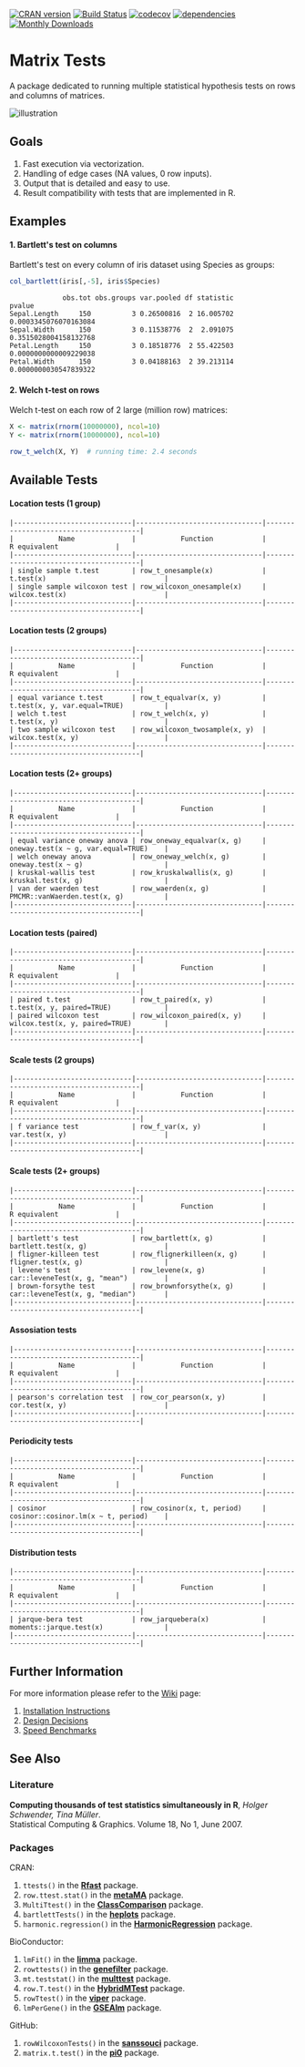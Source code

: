 [![CRAN version](http://www.r-pkg.org/badges/version/matrixTests)](https://cran.r-project.org/package=matrixTests)
[![Build Status](https://travis-ci.com/karoliskoncevicius/matrixTests.svg?branch=master)](https://travis-ci.com/karoliskoncevicius/matrixTests)
[![codecov](https://codecov.io/gh/karoliskoncevicius/matrixTests/branch/master/graph/badge.svg)](https://codecov.io/gh/karoliskoncevicius/matrixTests)
[![dependencies](https://tinyverse.netlify.com/badge/matrixTests)](https://CRAN.R-project.org/package=matrixTests)
[![Monthly Downloads](https://cranlogs.r-pkg.org/badges/matrixTests)](https://cranlogs.r-pkg.org/badges/matrixTests)

# Matrix Tests #

A package dedicated to running multiple statistical hypothesis tests on rows and columns of matrices.

![illustration](http://karolis.koncevicius.lt/data/matrixtests/illustration.png)

## Goals ##

1. Fast execution via vectorization.
2. Handling of edge cases (NA values, 0 row inputs).
3. Output that is detailed and easy to use.
4. Result compatibility with tests that are implemented in R.

## Examples ##

#### 1. Bartlett's test on columns ####

Bartlett's test on every column of iris dataset using Species as groups:

```r
col_bartlett(iris[,-5], iris$Species)
```
```
             obs.tot obs.groups var.pooled df statistic                pvalue
Sepal.Length     150          3 0.26500816  2 16.005702 0.0003345076070163084
Sepal.Width      150          3 0.11538776  2  2.091075 0.3515028004158132768
Petal.Length     150          3 0.18518776  2 55.422503 0.0000000000009229038
Petal.Width      150          3 0.04188163  2 39.213114 0.0000000030547839322
```

#### 2. Welch t-test on rows ####

Welch t-test on each row of 2 large (million row) matrices:

```r
X <- matrix(rnorm(10000000), ncol=10)
Y <- matrix(rnorm(10000000), ncol=10)

row_t_welch(X, Y)  # running time: 2.4 seconds
```

## Available Tests ##

#### Location tests (1 group) ####

```
|-----------------------------|-------------------------------|---------------------------------------|
|           Name              |           Function            |             R equivalent              |
|-----------------------------|-------------------------------|---------------------------------------|
| single sample t.test        | row_t_onesample(x)            | t.test(x)                             |
| single sample wilcoxon test | row_wilcoxon_onesample(x)     | wilcox.test(x)                        |
|-----------------------------|-------------------------------|---------------------------------------|
```


#### Location tests (2 groups) ####

```
|-----------------------------|-------------------------------|---------------------------------------|
|           Name              |           Function            |             R equivalent              |
|-----------------------------|-------------------------------|---------------------------------------|
| equal variance t.test       | row_t_equalvar(x, y)          | t.test(x, y, var.equal=TRUE)          |
| welch t.test                | row_t_welch(x, y)             | t.test(x, y)                          |
| two sample wilcoxon test    | row_wilcoxon_twosample(x, y)  | wilcox.test(x, y)                     |
|-----------------------------|-------------------------------|---------------------------------------|
```


#### Location tests (2+ groups) ####

```
|-----------------------------|-------------------------------|---------------------------------------|
|           Name              |           Function            |             R equivalent              |
|-----------------------------|-------------------------------|---------------------------------------|
| equal variance oneway anova | row_oneway_equalvar(x, g)     | oneway.test(x ~ g, var.equal=TRUE)    |
| welch oneway anova          | row_oneway_welch(x, g)        | oneway.test(x ~ g)                    |
| kruskal-wallis test         | row_kruskalwallis(x, g)       | kruskal.test(x, g)                    |
| van der waerden test        | row_waerden(x, g)             | PMCMR::vanWaerden.test(x, g)          |
|-----------------------------|-------------------------------|---------------------------------------|
```


#### Location tests (paired) ####

```
|-----------------------------|-------------------------------|---------------------------------------|
|           Name              |           Function            |             R equivalent              |
|-----------------------------|-------------------------------|---------------------------------------|
| paired t.test               | row_t_paired(x, y)            | t.test(x, y, paired=TRUE)             |
| paired wilcoxon test        | row_wilcoxon_paired(x, y)     | wilcox.test(x, y, paired=TRUE)        |
|-----------------------------|-------------------------------|---------------------------------------|
```


#### Scale tests (2 groups) ####

```
|-----------------------------|-------------------------------|---------------------------------------|
|           Name              |           Function            |             R equivalent              |
|-----------------------------|-------------------------------|---------------------------------------|
| f variance test             | row_f_var(x, y)               | var.test(x, y)                        |
|-----------------------------|-------------------------------|---------------------------------------|
```


#### Scale tests (2+ groups) ####

```
|-----------------------------|-------------------------------|---------------------------------------|
|           Name              |           Function            |             R equivalent              |
|-----------------------------|-------------------------------|---------------------------------------|
| bartlett's test             | row_bartlett(x, g)            | bartlett.test(x, g)                   |
| fligner-killeen test        | row_flignerkilleen(x, g)      | fligner.test(x, g)                    |
| levene's test               | row_levene(x, g)              | car::leveneTest(x, g, "mean")         |
| brown-forsythe test         | row_brownforsythe(x, g)       | car::leveneTest(x, g, "median")       |
|-----------------------------|-------------------------------|---------------------------------------|
```


#### Assosiation tests ####

```
|-----------------------------|-------------------------------|---------------------------------------|
|           Name              |           Function            |             R equivalent              |
|-----------------------------|-------------------------------|---------------------------------------|
| pearson's correlation test  | row_cor_pearson(x, y)         | cor.test(x, y)                        |
|-----------------------------|-------------------------------|---------------------------------------|
```

#### Periodicity tests ####

```
|-----------------------------|-------------------------------|---------------------------------------|
|           Name              |           Function            |             R equivalent              |
|-----------------------------|-------------------------------|---------------------------------------|
| cosinor                     | row_cosinor(x, t, period)     | cosinor::cosinor.lm(x ~ t, period)    |
|-----------------------------|-------------------------------|---------------------------------------|
```


#### Distribution tests ####

```
|-----------------------------|-------------------------------|---------------------------------------|
|           Name              |           Function            |             R equivalent              |
|-----------------------------|-------------------------------|---------------------------------------|
| jarque-bera test            | row_jarquebera(x)             | moments::jarque.test(x)               |
|-----------------------------|-------------------------------|---------------------------------------|
```


## Further Information ##

For more information please refer to the [Wiki](https://github.com/karoliskoncevicius/matrixTests/wiki) page:

1. [Installation Instructions](https://github.com/karoliskoncevicius/matrixTests/wiki/Installation)
2. [Design Decisions](https://github.com/karoliskoncevicius/matrixTests/wiki/Design-Decisions)
3. [Speed Benchmarks](https://github.com/karoliskoncevicius/matrixTests/wiki/Benchmarks)

## See Also ##

### Literature ###

**Computing thousands of test statistics simultaneously in R**, *Holger Schwender, Tina Müller*.\
Statistical Computing & Graphics. Volume 18, No 1, June 2007.

### Packages ###

CRAN:

1. `ttests()` in the [**Rfast**](https://CRAN.R-project.org/package=Rfast) package.
2. `row.ttest.stat()` in the [**metaMA**](https://CRAN.R-project.org/package=metaMA) package.
3. `MultiTtest()` in the [**ClassComparison**](https://CRAN.R-project.org/package=ClassComparison) package.
4. `bartlettTests()` in the [**heplots**](https://CRAN.R-project.org/package=heplots) package.
5. `harmonic.regression()` in the [**HarmonicRegression**](https://CRAN.R-project.org/package=HarmonicRegression) package.

BioConductor:

1. `lmFit()` in the [**limma**](https://bioconductor.org/packages/release/bioc/html/limma.html) package.
2. `rowttests()` in the [**genefilter**](https://bioconductor.org/packages/release/bioc/html/genefilter.html) package.
3. `mt.teststat()` in the [**multtest**](https://www.bioconductor.org/packages/release/bioc/html/multtest.html) package.
4. `row.T.test()` in the [**HybridMTest**](https://www.bioconductor.org/packages/release/bioc/html/HybridMTest.html) package.
5. `rowTtest()` in the [**viper**](https://bioconductor.org/packages/release/bioc/html/viper.html) package.
6. `lmPerGene()` in the [**GSEAlm**](https://www.bioconductor.org/packages/release/bioc/html/GSEAlm.html) package.

GitHub:

1. `rowWilcoxonTests()` in the [**sanssouci**](https://github.com/pneuvial/sanssouci) package.
2. `matrix.t.test()` in the [**pi0**](https://github.com/gitlongor/pi0) package.
